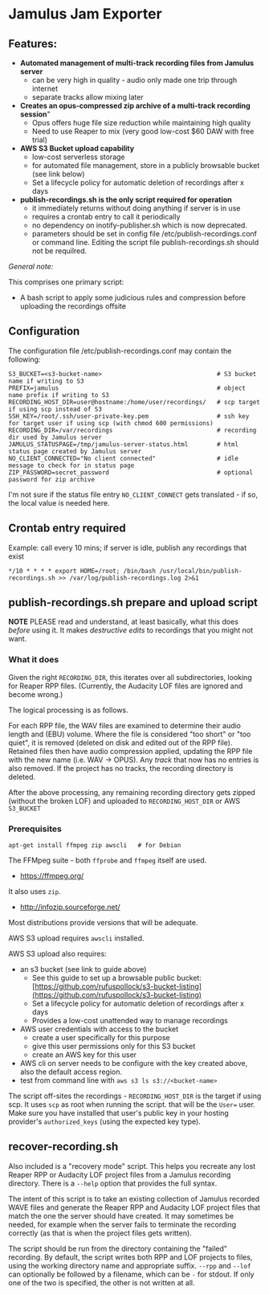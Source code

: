 # Jamulus Jam Exporter

## Features:

- **Automated management of multi-track recording files from Jamulus server**
    - can be very high in quality - audio only made one trip through internet
    - separate tracks allow mixing later
- **Creates an opus-compressed zip archive of a multi-track recording session**"
    - Opus offers huge file size reduction while maintaining high quality
    - Need to use Reaper to mix (very good low-cost $60 DAW with free trial)
- **AWS S3 Bucket upload capability**
    - low-cost serverless storage
    - for automated file management, store in a publicly browsable bucket (see link below)
    - Set a lifecycle policy for automatic deletion of recordings after x days
- **publish-recordings.sh is the only script required for operation**
    - it immediately returns without doing anything if server is in use
    - requires a crontab entry to call it periodically
    - no dependency on inotify-publisher.sh which is now deprecated.
    - parameters should be set in config file /etc/publish-recordings.conf or command line.  Editing the script file publish-recordings.sh should not be requilred.

_General note:_

This comprises one primary script:
* A bash script to apply some judicious rules and compression before uploading the recordings offsite

## Configuration
The configuration file /etc/publish-recordings.conf may contain the following:
```
S3_BUCKET=<s3-bucket-name>                                # S3 bucket name if writing to S3
PREFIX=jamulus                                            # object name prefix if writing to S3
RECORDING_HOST_DIR=user@hostname:/home/user/recordings/   # scp target if using scp instead of S3
SSH_KEY=/root/.ssh/user-private-key.pem                   # ssh key for target user if using scp (with chmod 600 permissions)
RECORDING_DIR=/var/recordings                             # recording dir used by Jamulus server
JAMULUS_STATUSPAGE=/tmp/jamulus-server-status.html        # html status page created by Jamulus server
NO_CLIENT_CONNECTED="No client connected"                 # idle message to check for in status page
ZIP_PASSWORD=secret_password                              # optional password for zip archive
```

I'm not sure if the status file entry `NO_CLIENT_CONNECT` gets translated - if so, the local value is needed here.

## Crontab entry required
Example: call every 10 mins; if server is idle, publish any recordings that exist  
```
*/10 * * * * export HOME=/root; /bin/bash /usr/local/bin/publish-recordings.sh >> /var/log/publish-recordings.log 2>&1
```

## publish-recordings.sh prepare and upload script
**NOTE** PLEASE read and understand, at least basically, what this does _before_ using it.  It makes _destructive edits_
to recordings that you might not want.

### What it does
Given the right `RECORDING_DIR`, this iterates over all subdirectories, looking for Reaper RPP files.
(Currently, the Audacity LOF files are ignored and become wrong.)

The logical processing is as follows.

For each RPP file, the WAV files are examined to determine their audio length and (EBU) volume.  Where the file
is considered "too short" or "too quiet", it is removed (deleted on disk and edited out of the RPP file).
Retained files then have audio compression applied, updating the RPP file with the new name (i.e. WAV -> OPUS).
Any _track_ that now has no entries is also removed.  If the project has no tracks, the recording directory is deleted.

After the above processing, any remaining recording directory gets zipped (without the broken LOF)
and uploaded to `RECORDING_HOST_DIR` or AWS `S3_BUCKET`

### Prerequisites

`apt-get install ffmpeg zip awscli   # for Debian`

The FFMpeg suite - both `ffprobe` and `ffmpeg` itself are used.
* https://ffmpeg.org/

It also uses `zip`.
* http://infozip.sourceforge.net/

Most distributions provide versions that will be adequate.

AWS S3 upload requires `awscli` installed.

AWS S3 upload also requires:
- an s3 bucket (see link to guide above)
    - See this guide to set up a browsable public bucket: [https://github.com/rufuspollock/s3-bucket-listing](https://github.com/rufuspollock/s3-bucket-listing)
    - Set a lifecycle policy for automatic deletion of recordings after x days
    - Provides a low-cost unattended way to manage recordings
- AWS user credentials with access to the bucket
    - create a user specifically for this purpose
    - give this user permissions only for this S3 bucket
    - create an AWS key for this user
- AWS cli on server needs to be configure with the key created above, also the default access region.
- test from command line with `aws s3 ls s3://<bucket-name>`

The script off-sites the recordings - `RECORDING_HOST_DIR` is the target if using scp.  It uses `scp` as root when running the script.
 that will be the `User=` user.  Make sure you have installed
that user's public key in your hosting provider's `authorized_keys` (using the expected key type).


## recover-recording.sh
Also included is a "recovery mode" script.  This helps you recreate any lost Reaper RPP or Audacity LOF
project files from a Jamulus recording directory.  There is a `--help` option that provides the full syntax.

The intent of this script is to take an existing collection of Jamulus recorded WAVE files and generate the
Reaper RPP and Audacity LOF project files that match the one the server should have created.
It may sometimes be needed, for example when the server fails to terminate the recording correctly
(as that is when the project files gets written).

The script should be run from the directory containing the "failed" recording.
By default, the script writes both RPP and LOF projects to files, using the working directory name and appropriate suffix.
`--rpp` and `--lof` can optionally be followed by a filename, which can be `-` for stdout.
If only one of the two is specified, the other is not written at all.
